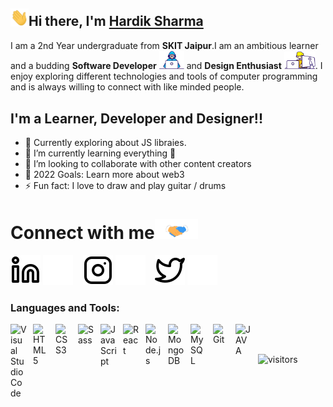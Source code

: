## <img src="Assets/Hi.gif" width="29">Hi there, I'm [Hardik Sharma](www.linkedin.com/in/hardik-sharma8/)

<p>
    I am a 2nd Year undergraduate from <b>SKIT Jaipur</b>.I am an ambitious learner and a budding <b>Software Developer</b> <img src="Assets/Developer.gif" width="40px"> and <b>Design Enthusiast</b> <img src="Assets/Designer.gif" width="50px">. I enjoy exploring different technologies and tools of computer programming and is always willing to connect with like minded people.
</p>

## I'm a Learner, Developer and Designer!!

- 🔭 Currently exploring about JS libraies.
- 🌱 I’m currently learning everything 🤣
- 👯 I’m looking to collaborate with other content creators
- 🥅 2022 Goals: Learn more about web3
- ⚡ Fun fact: I love to draw and play guitar / drums
# Connect with me<img src="Assets/Handshake.gif" height="32px">

[![website](./Assets/linkedin-light.svg)](https://www.linkedin.com/in/hardik-sharma8#gh-light-mode-only)
[![website](./Assets/linkedin-dark.svg)](https://www.linkedin.com/in/hardik-sharma8#gh-dark-mode-only)
&nbsp;&nbsp;
[![website](./Assets/instagram-light.svg)](https://www.instagram.com/_h.a.r.d.i.k#gh-light-mode-only)
[![website](./Assets/instagram-dark.svg)](https://www.instagram.com/_h.a.r.d.i.k#gh-dark-mode-only)
&nbsp;&nbsp;
[![website](./Assets/twitter-light.svg)](https://twitter.com/hardik602sharma#gh-light-mode-only)
[![website](./Assets/twitter-dark.svg)](https://twitter.com/hardik602sharma#gh-dark-mode-only)

### Languages and Tools:

<img align="left" alt="Visual Studio Code" width="26px" src="https://cdn.jsdelivr.net/gh/devicons/devicon/icons/vscode/vscode-original.svg" style="padding-right:10px;" />
<img align="left" alt="HTML5" width="26px" src="https://cdn.jsdelivr.net/gh/devicons/devicon/icons/html5/html5-original.svg" style="padding-right:10px;" />
<img align="left" alt="CSS3" width="26px" src="https://cdn.jsdelivr.net/gh/devicons/devicon/icons/css3/css3-original.svg" style="padding-right:10px;" />
<img align="left" alt="Sass" width="26px" src="https://cdn.jsdelivr.net/gh/devicons/devicon/icons/sass/sass-original.svg" style="padding-right:10px;" />
<img align="left" alt="JavaScript" width="26px" src="https://cdn.jsdelivr.net/gh/devicons/devicon/icons/javascript/javascript-original.svg" style="padding-right:10px;" />
<img align="left" alt="React" width="26px" src="https://cdn.jsdelivr.net/gh/devicons/devicon/icons/react/react-original.svg" style="padding-right:10px;" />
<img align="left" alt="Node.js" width="26px" src="https://cdn.jsdelivr.net/gh/devicons/devicon/icons/nodejs/nodejs-original.svg" style="padding-right:10px;" />
<img align="left" alt="MongoDB" width="26px" src="https://cdn.jsdelivr.net/gh/devicons/devicon/icons/mongodb/mongodb-original.svg" style="padding-right:10px;" />
<img align="left" alt="MySQL" width="26px" src="https://cdn.jsdelivr.net/gh/devicons/devicon/icons/mysql/mysql-original.svg" style="padding-right:10px;" />
<img align="left" alt="Git" width="26px" src="https://cdn.jsdelivr.net/gh/devicons/devicon/icons/git/git-original.svg" style="padding-right:10px;" />
<img align="left" alt="JAVA" width="26px" src="https://cdn.jsdelivr.net/gh/devicons/devicon/icons/java/java-original.svg" style="padding-right:10px;" />
<br />
<br />

![visitors](https://visitor-badge.laobi.icu/badge?page_id=HARDIK-SHARMA-08.HARDIK-SHARMA-08)